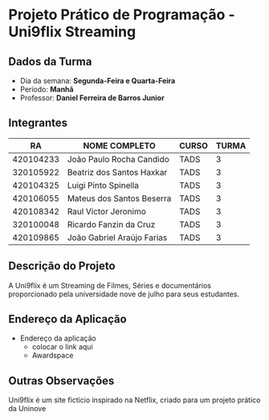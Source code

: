 # Projeto Prático de Programação - Uni9flix Streaming


## Dados da Turma
* Dia da semana: **Segunda-Feira e Quarta-Feira**
* Período: **Manhã** 
* Professor: **Daniel Ferreira de Barros Junior**

## Integrantes
| RA   | NOME COMPLETO | CURSO | TURMA |
|------|---------------|-------|-------|
| 420104233  |  João Paulo Rocha Candido         | TADS  | 3 |
| 320105922  | Beatriz dos Santos Haxkar         | TADS  | 3 |
| 420104325  |  Luigi Pinto Spinella             | TADS  | 3 |
| 420106055  |  Mateus dos Santos Beserra        | TADS  | 3 | 
| 420108342  |  Raul Victor Jeronimo             | TADS  | 3 | 
| 320100048  |  Ricardo Fanzin da Cruz           | TADS  | 3 |
| 420109865  | João Gabriel Araújo Farias        | TADS  | 3 | 



## Descrição do Projeto 
A Uni9flix é um Streaming de Filmes, Séries e documentários proporcionado pela universidade nove de julho para seus estudantes.
## Endereço da Aplicação

* Endereço da aplicação  
	- colocar o link aqui
	+ Awardspace

## Outras Observações 

Uni9flix é um site fictício inspirado na Netflix, criado para um projeto prático da Uninove
